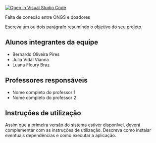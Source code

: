 [![Open in Visual Studio Code](https://classroom.github.com/assets/open-in-vscode-c66648af7eb3fe8bc4f294546bfd86ef473780cde1dea487d3c4ff354943c9ae.svg)](https://classroom.github.com/online_ide?assignment_repo_id=7597053&assignment_repo_type=AssignmentRepo)

Falta de conexão entre ONGS e doadores

Escreva um ou dois  parágrafo resumindo o objetivo do seu projeto.

## Alunos integrantes da equipe

* Bernardo Oliveira Pires
* Julia Vidal Vianna
* Luana Fleury Braz

## Professores responsáveis

* Nome completo do professor 1
* Nome completo do professor 2

## Instruções de utilização

Assim que a primeira versão do sistema estiver disponível, deverá complementar com as instruções de utilização. Descreva como instalar eventuais dependências e como executar a aplicação.

